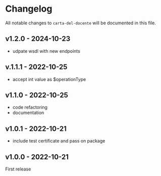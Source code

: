 # Changelog

All notable changes to `carta-del-docente` will be documented in this file.

## v1.2.0 - 2024-10-23

- udpate wsdl with new endpoints

## v.1.1.1 - 2022-10-25

- accept int value as $operationType

## v1.1.0 - 2022-10-25

- code refactoring
- documentation

## v1.0.1 - 2022-10-21

- include test certificate and pass on package

## v1.0.0 - 2022-10-21

First release
